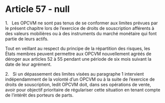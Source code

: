 # Article 57 - null


1.   Les OPCVM ne sont pas tenus de se conformer aux limites prévues par le présent chapitre lors de l’exercice de droits de souscription afférents à des valeurs mobilières ou à des instruments du marché monétaire qui font partie de leurs actifs.

Tout en veillant au respect du principe de la répartition des risques, les États membres peuvent permettre aux OPCVM nouvellement agréés de déroger aux articles 52 à 55 pendant une période de six mois suivant la date de leur agrément.

2.   Si un dépassement des limites visées au paragraphe 1 intervient indépendamment de la volonté d’un OPCVM ou à la suite de l’exercice de droits de souscription, ledit OPCVM doit, dans ses opérations de vente, avoir pour objectif prioritaire de régulariser cette situation en tenant compte de l’intérêt des porteurs de parts.
